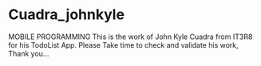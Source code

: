 # Cuadra_johnkyle
MOBILE PROGRAMMING
This is the work of John Kyle Cuadra from IT3R8 for his TodoList App. Please Take time to check and validate his work, Thank you...
